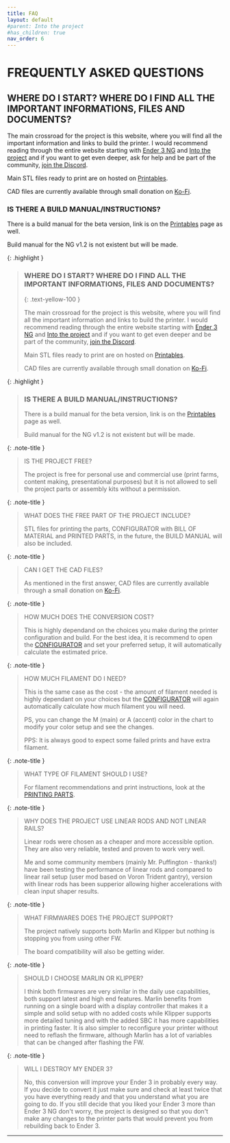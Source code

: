 ```yaml
---
title: FAQ
layout: default
#parent: Into the project
#has_children: true
nav_order: 6
---
```

# FREQUENTLY ASKED QUESTIONS

## WHERE DO I START? WHERE DO I FIND ALL THE IMPORTANT INFORMATIONS, FILES AND DOCUMENTS?
The main crossroad for the project is this website, where you will find all the important information and links to build the printer.
I would recommend reading through the entire website starting with [Ender 3 NG] and [Into the project] and if you want to get even deeper, ask for help and be part of the community, [join the Discord].

Main STL files ready to print are on hosted on [Printables].

CAD files are currently available through small donation on [Ko-Fi].
### IS THERE A BUILD MANUAL/INSTRUCTIONS?
There is a build manual for the beta version, link is on the [Printables] page as well.

Build manual for the NG v1.2 is not existent but will be made.

{: .highlight }
> ### WHERE DO I START? WHERE DO I FIND ALL THE IMPORTANT INFORMATIONS, FILES AND DOCUMENTS?
>{: .text-yellow-100 }
> 
> The main crossroad for the project is this website, where you will find all the important information and links to build the printer.
> I would recommend reading through the entire website starting with [Ender 3 NG] and [Into the project] and if you want to get even deeper and be part of the community, [join the Discord].
> 
> Main STL files ready to print are on hosted on [Printables].
> 
> CAD files are currently available through small donation on [Ko-Fi].

{: .highlight }
> ### IS THERE A BUILD MANUAL/INSTRUCTIONS?
>
> There is a build manual for the beta version, link is on the [Printables] page as well.
>
> Build manual for the NG v1.2 is not existent but will be made.

{: .note-title }
> IS THE PROJECT FREE?
>
> The project is free for personal use and commercial use (print farms, content making, presentational purposes) but it is not allowed to sell the project parts or assembly kits without a permission.

{: .note-title }
> WHAT DOES THE FREE PART OF THE PROJECT INCLUDE?
>
> STL files for printing the parts, CONFIGURATOR with BILL OF MATERIAL and PRINTED PARTS, in the future, the BUILD MANUAL will also be included.

{: .note-title }
> CAN I GET THE CAD FILES?
>
> As mentioned in the first answer, CAD files are currently available through a small donation on [Ko-Fi].

{: .note-title }
> HOW MUCH DOES THE CONVERSION COST?
>
> This is highly dependand on the choices you make during the printer configuration and build. For the best idea, it is recommend to open the [CONFIGURATOR] and set your preferred setup, it will automatically calculate the estimated price.

{: .note-title }
> HOW MUCH FILAMENT DO I NEED?
>
> This is the same case as the cost - the amount of filament needed is highly dependant on your choices but the [CONFIGURATOR] will again automatically calculate how much filament you will need.
>
> PS, you can change the M (main) or A (accent) color in the chart to modify your color setup and see the changes.
>
> PPS: It is always good to expect some failed prints and have extra filament.

{: .note-title }
> WHAT TYPE OF FILAMENT SHOULD I USE?
>
> For filament recommendations and print instructions, look at the [PRINTING PARTS].

{: .note-title }
> WHY DOES THE PROJECT USE LINEAR RODS AND NOT LINEAR RAILS?
>
> Linear rods were chosen as a cheaper and more accessible option. They are also very reliable, tested and proven to work very well.
>
> Me and some community members (mainly Mr. Puffington - thanks!) have been testing the performance of linear rods and compared to linear rail setup (user mod based on Voron Trident gantry), version with linear rods has been supperior allowing higher accelerations with clean input shaper results.


{: .note-title }
> WHAT FIRMWARES DOES THE PROJECT SUPPORT?
>
> The project natively supports both Marlin and Klipper but nothing is stopping you from using other FW.
>
> The board compatibility will also be getting wider.

{: .note-title }
> SHOULD I CHOOSE MARLIN OR KLIPPER?
>
> I think both firmwares are very similar in the daily use capabilities, both support latest and high end features. Marlin benefits from running on a single board with a display controller that makes it a simple and solid setup with no added costs while Klipper supports more detailed tuning and with the added SBC it has more capabilities in printing faster. It is also simpler to reconfigure your printer without need to reflash the firmware, although Marlin has a lot of variables that can be changed after flashing the FW.

{: .note-title }
> WILL I DESTROY MY ENDER 3?
>
> No, this conversion will improve your Ender 3 in probably every way. If you decide to convert it just make sure and check at least twice that you have everything ready and that you understand what you are going to do. If you still decide that you liked your Ender 3 more than Ender 3 NG don't worry, the project is designed so that you don't make any changes to the printer parts that would prevent you from rebuilding back to Ender 3.

---
[Ender 3 NG]: https://rh3d.github.io/E3NG_docs/
[Into the project]: https://rh3d.github.io/E3NG_docs/into.html
[join the Discord]: https://discord.com/invite/Zkvu6uu2AR
[Printables]: https://www.printables.com/en/model/469280
[Ko-Fi]: https://ko-fi.com/rh3dcz
[CONFIGURATOR]: https://rh3d.github.io/E3NG_docs/into.html
[PRINTING PARTS]: https://rh3d.github.io/E3NG_docs/printing.html
